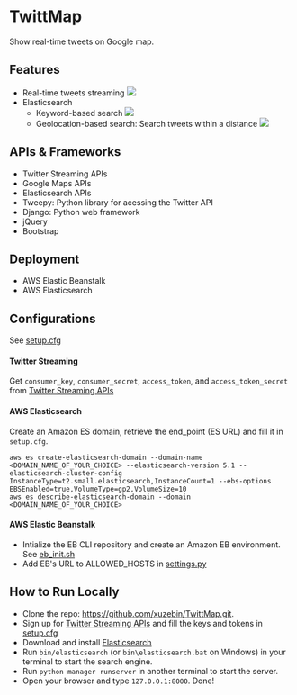 # TwittMap
Show real-time tweets on Google map.

## Features
- Real-time tweets streaming
![](https://s3.amazonaws.com/github-resource/TweetMap/tweets_streaming.png)
- Elasticsearch
    - Keyword-based search
    ![](https://s3.amazonaws.com/github-resource/TweetMap/keyword_search.png)
    - Geolocation-based search: Search tweets within a distance
    ![](https://s3.amazonaws.com/github-resource/TweetMap/geolocation_search.png)

## APIs & Frameworks
- Twitter Streaming APIs
- Google Maps APIs
- Elasticsearch APIs
- Tweepy: Python library for acessing the Twitter API
- Django: Python web framework
- jQuery
- Bootstrap

## Deployment
- AWS Elastic Beanstalk
- AWS Elasticsearch

## Configurations
See [setup.cfg](https://github.com/xuzebin/TwittMap/blob/master/setup.cfg)
#### Twitter Streaming
Get `consumer_key`, `consumer_secret`, `access_token`, and `access_token_secret` from [Twitter Streaming APIs](https://dev.twitter.com/streaming/overview)
#### AWS Elasticsearch
Create an Amazon ES domain, retrieve the end_point (ES URL) and fill it in `setup.cfg`.
```
aws es create-elasticsearch-domain --domain-name <DOMAIN_NAME_OF_YOUR_CHOICE> --elasticsearch-version 5.1 --elasticsearch-cluster-config InstanceType=t2.small.elasticsearch,InstanceCount=1 --ebs-options EBSEnabled=true,VolumeType=gp2,VolumeSize=10
aws es describe-elasticsearch-domain --domain <DOMAIN_NAME_OF_YOUR_CHOICE>
```
#### AWS Elastic Beanstalk
- Intialize the EB CLI repository and create an Amazon EB environment. See [eb_init.sh](https://github.com/xuzebin/TwittMap/blob/master/eb_init.sh)
- Add EB's URL to ALLOWED_HOSTS in [settings.py](https://github.com/xuzebin/TwittMap/blob/master/twittmap/settings.py)

## How to Run Locally
- Clone the repo: https://github.com/xuzebin/TwittMap.git.
- Sign up for [Twitter Streaming APIs](https://dev.twitter.com/streaming/overview) and fill the keys and tokens in [setup.cfg](https://github.com/xuzebin/TwittMap/blob/master/setup.cfg)
- Download and install [Elasticsearch](https://www.elastic.co/downloads/elasticsearch)
- Run `bin/elasticsearch` (or `bin\elasticsearch.bat` on Windows) in your terminal to start the search engine.
- Run `python manager runserver` in another terminal to start the server.
- Open your browser and type `127.0.0.1:8000`. Done!